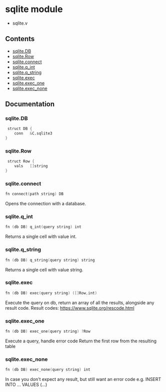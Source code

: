 # sqlite module
- sqlite.v
## Contents
- [sqlite.DB](#sqlitedb)
- [sqlite.Row](#sqliterow)
- [sqlite.connect](#sqliteconnect)
- [sqlite.q_int](#sqliteq_int)
- [sqlite.q_string](#sqliteq_string)
- [sqlite.exec](#sqliteexec)
- [sqlite.exec_one](#sqliteexec_one)
- [sqlite.exec_none](#sqliteexec_none)

## Documentation
### sqlite.DB
```v
 struct DB {
    conn   &C.sqlite3
}
```
### sqlite.Row
```v
 struct Row {
    vals   []string
}
```
### sqlite.connect
```v
fn connect(path string) DB
```
Opens the connection with a database.

### sqlite.q_int
```v
fn (db DB) q_int(query string) int
```
Returns a single cell with value int.

### sqlite.q_string
```v
fn (db DB) q_string(query string) string
```
Returns a single cell with value string.

### sqlite.exec
```v
fn (db DB) exec(query string) ([]Row,int)
```
Execute the query on db, return an array of all the results, alongside any result code. 
Result codes: https://www.sqlite.org/rescode.html

### sqlite.exec_one
```v
fn (db DB) exec_one(query string) ?Row
```
Execute a query, handle error code 
Return the first row from the resulting table

### sqlite.exec_none
```v
fn (db DB) exec_none(query string) int
```
In case you don't expect any result, but still want an error code 
e.g. INSERT INTO ... VALUES (...)
